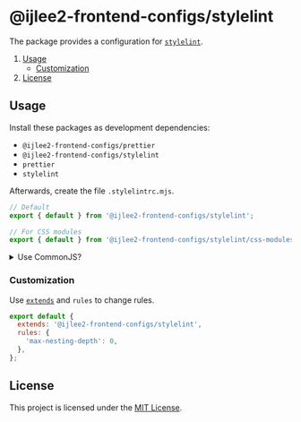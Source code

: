 # @ijlee2-frontend-configs/stylelint

The package provides a configuration for [`stylelint`](https://stylelint.io/user-guide/rules/).

1. [Usage](#usage)
    - [Customization](#customization)
1. [License](#license)


## Usage

Install these packages as development dependencies:

- `@ijlee2-frontend-configs/prettier`
- `@ijlee2-frontend-configs/stylelint`
- `prettier`
- `stylelint`

Afterwards, create the file `.stylelintrc.mjs`.

```js
// Default
export { default } from '@ijlee2-frontend-configs/stylelint';

// For CSS modules
export { default } from '@ijlee2-frontend-configs/stylelint/css-modules';
```

<details>

<summary>Use CommonJS?</summary>

Create the file `.stylelintrc.cjs`.

```js
'use strict';

module.exports = require('@ijlee2-frontend-configs/stylelint');
```

</details>


### Customization

Use [`extends`](https://stylelint.io/user-guide/configure/#extends) and `rules` to change rules.

```js
export default {
  extends: '@ijlee2-frontend-configs/stylelint',
  rules: {
    'max-nesting-depth': 0,
  },
};
```


## License

This project is licensed under the [MIT License](../../LICENSE.md).
